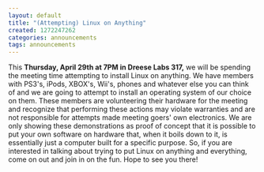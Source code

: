 ```yaml
---
layout: default
title: "(Attempting) Linux on Anything"
created: 1272247262
categories: announcements
tags: announcements
---
```

This **Thursday, April 29th at 7PM in Dreese Labs 317,** we will be spending the meeting time attempting to install Linux on anything. We have members with PS3's, iPods, XBOX's, Wii's, phones and whatever else you can think of and we are going to attempt to install an operating system of our choice on them. These members are volunteering their hardware for the meeting and recognize that performing these actions may violate warranties and are not responsible for attempts made meeting goers' own electronics. We are only showing these demonstrations as proof of concept that it is possible to put your own software on hardware that, when it boils down to it, is essentially just a computer built for a specific purpose. So, if you are interested in talking about trying to put Linux on anything and everything, come on out and join in on the fun. Hope to see you there!
